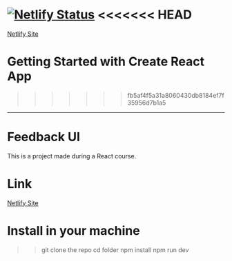 [![Netlify Status](https://api.netlify.com/api/v1/badges/4817864e-c028-4671-90ea-f488bf92f897/deploy-status)](https://app.netlify.com/sites/feedbackuielias/deploys)
<<<<<<< HEAD
=======

[Netlify Site](https://feedbackuielias.netlify.app/)

# Getting Started with Create React App
>>>>>>> fb5af4f5a31a8060430db8184ef7f35956d7b1a5

---

# Feedback UI

This is a project made during a React course. 

# Link

[Netlify Site](https://feedbackuielias.netlify.app/)

# Install in your machine

>> git clone the repo
>> cd folder
>> npm install
>> npm run dev